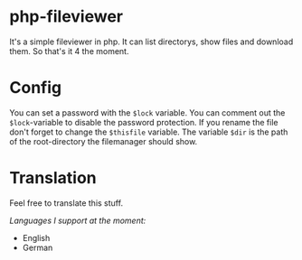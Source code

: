 # php-fileviewer
It's a simple fileviewer in php. It can list directorys, show files and download them. So that's it 4 the moment.


# Config
You can set a password with the `$lock` variable. You can comment out the `$lock`-variable to disable the password protection.
If you rename the file don't forget to change the `$thisfile` variable.
The variable `$dir` is the path of the root-directory the filemanager should show.


# Translation
Feel free to translate this stuff. 

_Languages I support at the moment:_
  * English
  * German

